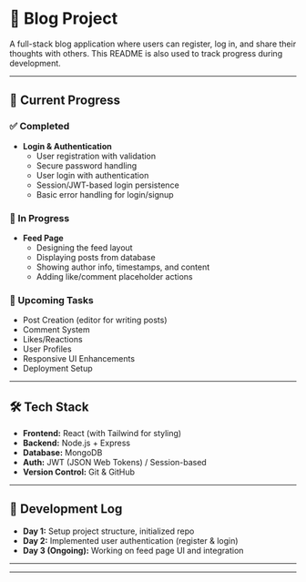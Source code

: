 # 📝 Blog Project

A full-stack blog application where users can register, log in, and share their thoughts with others. This README is also used to track progress during development.

---

## 🚀 Current Progress

### ✅ Completed
- **Login & Authentication**
  - User registration with validation
  - Secure password handling
  - User login with authentication
  - Session/JWT-based login persistence
  - Basic error handling for login/signup

### 🔨 In Progress
- **Feed Page**
  - Designing the feed layout
  - Displaying posts from database
  - Showing author info, timestamps, and content
  - Adding like/comment placeholder actions

### 📌 Upcoming Tasks
- Post Creation (editor for writing posts)
- Comment System
- Likes/Reactions
- User Profiles
- Responsive UI Enhancements
- Deployment Setup

---

## 🛠️ Tech Stack
- **Frontend:** React (with Tailwind for styling)
- **Backend:** Node.js + Express
- **Database:** MongoDB
- **Auth:** JWT (JSON Web Tokens) / Session-based
- **Version Control:** Git & GitHub

---

## 📅 Development Log
- **Day 1:** Setup project structure, initialized repo
- **Day 2:** Implemented user authentication (register & login)
- **Day 3 (Ongoing):** Working on feed page UI and integration

---



---
